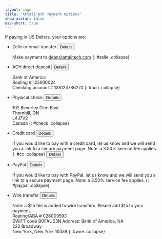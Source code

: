 ```yaml
---
layout: page
title: "AttaliTech Payment Options"
show-avatar: false
nav-short: true
---
```


If paying in US Dollars, your options are:

- Zelle or email transfer <button data-target="#zelle" class="btn btn-link" data-toggle="collapse">Details</button>

  Make payment to dean@attalitech.com
  {: #zelle .collapse}
- ACH direct deposit <button data-target="#ach" class="btn btn-link" data-toggle="collapse">Details</button>

  Bank of America  
  Routing # 125000024  
  Checking account # 138123786270
  {: #ach .collapse}
- Physical check <button data-target="#check" class="btn btn-link" data-toggle="collapse">Details</button>

  102 Beverley Glen Blvd  
  Thornhill, ON  
  L4J7V2  
  Canada
  {: #check .collapse}
- Credit card <button data-target="#cc" class="btn btn-link" data-toggle="collapse">Details</button>

  If you would like to pay with a credit card, let us know and we will send you a link to a secure payment page. Note: a 3.50% service fee applies.
  {: #cc .collapse}
<button data-target="#paypal" class="btn btn-link" data-toggle="collapse">Details</button>
- PayPal <button data-target="#paypal" class="btn btn-link" data-toggle="collapse">Details</button>

  If you would like to pay with PayPal. let us know and we will send you a link to a secure payment page. Note: a 3.50% service fee applies.
  {: #paypal .collapse}
- Wire transfer <button data-target="#wire" class="btn btn-link" data-toggle="collapse">Details</button>

  Note: a $15 fee is added to wire transfers. Please add $15 to your payment.  
  Routing/ABA # 026009593  
  SWIFT code BOFAUS3N
  Address: Bank of America, NA  
  222 Broadway   
  New York, New York 10038
  {: #wire .collapse}

